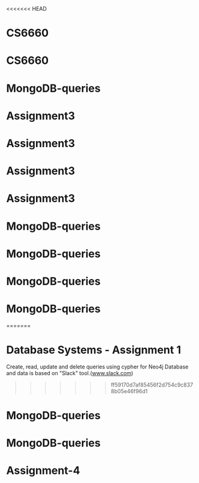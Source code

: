 <<<<<<< HEAD
# CS6660
# CS6660
# MongoDB-queries
# Assignment3
# Assignment3
# Assignment3
# Assignment3
# MongoDB-queries
# MongoDB-queries
# MongoDB-queries
# MongoDB-queries
=======
# Database Systems - Assignment 1

Create, read, update and delete queries using cypher for Neo4j Database and data is based on "Slack" tool.(www.slack.com)
>>>>>>> ff59170d7af85456f2d754c9c8378b05e46f96d1
# MongoDB-queries
# MongoDB-queries
# Assignment-4
